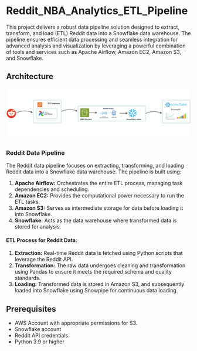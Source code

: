 # Reddit_NBA_Analytics_ETL_Pipeline

This project delivers a robust data pipeline solution designed to extract, transform, and load (ETL) Reddit data into a Snowflake data warehouse. The pipeline ensures efficient data processing and seamless integration for advanced analysis and visualization by leveraging a powerful combination of tools and services such as Apache Airflow, Amazon EC2, Amazon S3, and Snowflake.


## Architecture
<img width="1462" alt="Screenshot 2024-02-22 at 12 52 29 AM" src="reddit_architecture.png">



### Reddit Data Pipeline
The Reddit data pipeline focuses on extracting, transforming, and loading Reddit data into a Snowflake data warehouse. The pipeline is built using:

1. **Apache Airflow:** Orchestrates the entire ETL process, managing task dependencies and scheduling.
2. **Amazon EC2:** Provides the computational power necessary to run the ETL tasks.
3. **Amazon S3:** Serves as intermediate storage for data before loading it into Snowflake.
4. **Snowflake:** Acts as the data warehouse where transformed data is stored for analysis.

#### ETL Process for Reddit Data:
1. **Extraction:** Real-time Reddit data is fetched using Python scripts that leverage the Reddit API.
2. **Transformation:** The raw data undergoes cleaning and transformation using Pandas to ensure it meets the required schema and quality standards.
3. **Loading:** Transformed data is stored in Amazon S3, and subsequently loaded into Snowflake using Snowpipe for continuous data loading.


## Prerequisites
- AWS Account with appropriate permissions for S3.
- Snowflake account
- Reddit API credentials.
- Python 3.9 or higher
